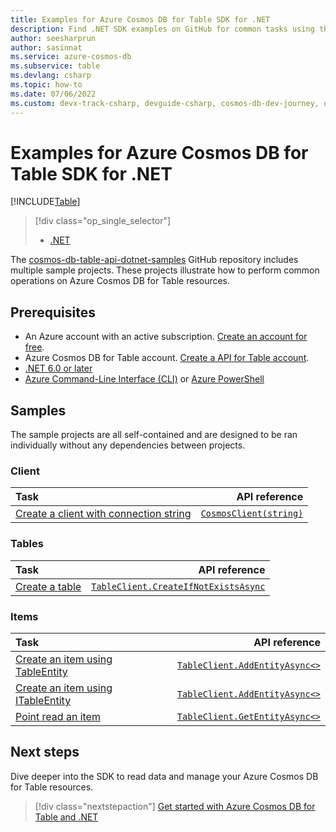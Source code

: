 ```yaml
---
title: Examples for Azure Cosmos DB for Table SDK for .NET
description: Find .NET SDK examples on GitHub for common tasks using the Azure Cosmos DB for Table.
author: seesharprun
author: sasinnat
ms.service: azure-cosmos-db
ms.subservice: table
ms.devlang: csharp
ms.topic: how-to
ms.date: 07/06/2022
ms.custom: devx-track-csharp, devguide-csharp, cosmos-db-dev-journey, devx-track-dotnet
---
```


# Examples for Azure Cosmos DB for Table SDK for .NET

[!INCLUDE[Table](../includes/appliesto-table.md)]

> [!div class="op_single_selector"]
>
> * [.NET](samples-dotnet.md)
>

The [cosmos-db-table-api-dotnet-samples](https://github.com/azure-samples/cosmos-db-table-api-dotnet-samples) GitHub repository includes multiple sample projects. These projects illustrate how to perform common operations on Azure Cosmos DB for Table resources.

## Prerequisites

* An Azure account with an active subscription. [Create an account for free](https://azure.microsoft.com/free).
* Azure Cosmos DB for Table account. [Create a API for Table account](how-to-create-account.md).
* [.NET 6.0 or later](https://dotnet.microsoft.com/download)
* [Azure Command-Line Interface (CLI)](/cli/azure/) or [Azure PowerShell](/powershell/azure/)

## Samples

The sample projects are all self-contained and are designed to be ran individually without any dependencies between projects.

### Client

| Task | API reference |
| :--- | ---: |
| [Create a client with connection string](https://github.com/azure-samples/cosmos-db-table-api-dotnet-samples/blob/v12/101-client-connection-string/Program.cs#L11-L13) | [``CosmosClient(string)``](/dotnet/api/azure.data.tables.tableserviceclient.-ctor#azure-data-tables-tableserviceclient-ctor(system-string)) |

### Tables

| Task | API reference |
| :--- | ---: |
| [Create a table](https://github.com/azure-samples/cosmos-db-table-api-dotnet-samples/blob/v12/200-create-table/Program.cs#L18-L22) | [``TableClient.CreateIfNotExistsAsync``](/dotnet/api/azure.data.tables.tableclient.createifnotexistsasync) |

### Items

| Task | API reference |
| :--- | ---: |
| [Create an item using TableEntity](https://github.com/azure-samples/cosmos-db-table-api-dotnet-samples/blob/v12/250-create-item-tableentity/Program.cs#L25-L36) | [``TableClient.AddEntityAsync<>``](/dotnet/api/azure.data.tables.tableclient.addentityasync#azure-data-tables-tableclient-addentityasync-1(-0-system-threading-cancellationtoken)) |
| [Create an item using ITableEntity](https://github.com/azure-samples/cosmos-db-table-api-dotnet-samples/blob/v12/251-create-item-itableentity/Program.cs#L25-L37) | [``TableClient.AddEntityAsync<>``](/dotnet/api/azure.data.tables.tableclient.addentityasync#azure-data-tables-tableclient-addentityasync-1(-0-system-threading-cancellationtoken)) |
| [Point read an item](https://github.com/Azure-Samples/cosmos-db-table-api-dotnet-samples/blob/v12/276-read-item-itableentity/Program.cs#L42-L45) | [``TableClient.GetEntityAsync<>``](/dotnet/api/azure.data.tables.tableclient.getentityasync) |

## Next steps

Dive deeper into the SDK to read data and manage your Azure Cosmos DB for Table resources.

> [!div class="nextstepaction"]
> [Get started with Azure Cosmos DB for Table and .NET](how-to-dotnet-get-started.md)
